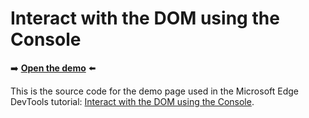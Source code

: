 # Interact with the DOM using the Console

➡️ **[Open the demo](https://microsoftedge.github.io/Demos/devtools-console-dom-interactions/)** ⬅️

This is the source code for the demo page used in the Microsoft Edge DevTools tutorial: [Interact with the DOM using the Console](https://learn.microsoft.com/microsoft-edge/devtools-guide-chromium/console/console-dom-interaction).
